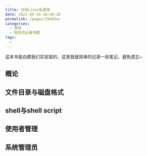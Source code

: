 ```yaml
---
title: 鸟哥Linux私房菜
date: 2021-04-19 16:48:18
permalink: /pages/29492e/
categories:
  - 其他
  - 程序员必看书籍
tags:
  - 
---
```

这本书是白嫖我们实验室的，这里我就简单的记录一些笔记，避免遗忘~

## 概论

## 文件目录与磁盘格式

## shell与shell script

## 使用者管理

## 系统管理员

